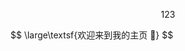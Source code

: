 <p align="center"> 123</p>
$$
\large\textsf{欢迎来到我的主页 👋}
$$
<!--
**PAINKILLER0504/PAINKILLER0504** is a ✨ _special_ ✨ repository because its `README.md` (this file) appears on your GitHub profile.

Here are some ideas to get you started:

- 🔭 I’m currently working on ...
- 🌱 I’m currently learning ...
- 👯 I’m looking to collaborate on ...
- 🤔 I’m looking for help with ...
- 💬 Ask me about ...
- 📫 How to reach me: ...
- 😄 Pronouns: ...
- ⚡ Fun fact: ...
-->

`前端开发` `平面设计`

---

 ### 邮箱
> [dengrui0504@163.com](mailto:dengrui0504@163.com)
 ### 个人网页
> [helendeng.site](https://helendeng.site)
